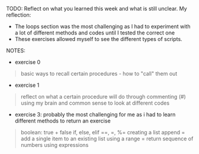 TODO: Reflect on what you learned this week and what is still unclear.
My reflection:
- The loops section was the most challenging as I had to experiment with a lot of different methods and codes until I tested the correct one
- These exercises allowed myself to see the different types of scripts. 

NOTES:
- exercise 0
> basic ways to recall certain procedures - how to "call" them out 
- exercise 1
> reflect on what a certain procedure will do through commenting (#) 
using my brain and common sense to look at different codes 
- exercise 3: probably the most challenging for me as i had to learn different methods to return an exercise 
> boolean: true + false 
> if, else, elif 
> ==, =, %= 
> creating a list
> append = add a single item to an existing list
> using a range = return sequence of numbers
> using expressions 